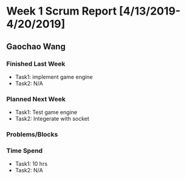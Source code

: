 # Week 1 Scrum Report [4/13/2019-4/20/2019]

## Gaochao Wang

### Finished Last Week 
- Task1: implement game engine
- Task2: N/A

### Planned Next Week 
- Task1: Test game engine
- Task2: Integerate with socket

### Problems/Blocks


### Time Spend
- Task1: 10 hrs
- Task2: N/A